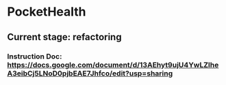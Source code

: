 # PocketHealth

## Current stage: refactoring

### Instruction Doc: https://docs.google.com/document/d/13AEhyt9ujU4YwLZlheA3eibCj5LNoD0pjbEAE7Jhfco/edit?usp=sharing
